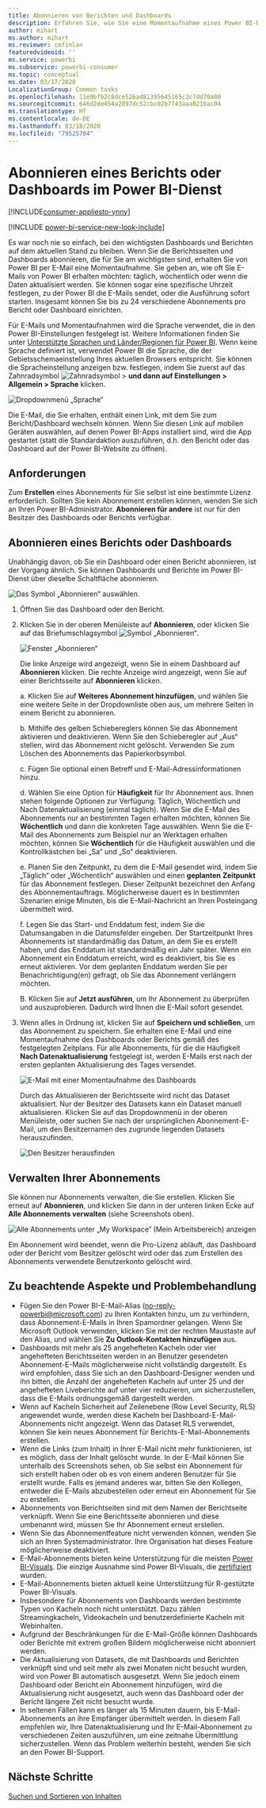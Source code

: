 ```yaml
---
title: Abonnieren von Berichten und Dashboards
description: Erfahren Sie, wie Sie eine Momentaufnahme eines Power BI-Berichts oder -Dashboards per E-Mail abonnieren.
author: mihart
ms.author: mihart
ms.reviewer: cmfinlan
featuredvideoid: ''
ms.service: powerbi
ms.subservice: powerbi-consumer
ms.topic: conceptual
ms.date: 03/17/2020
LocalizationGroup: Common tasks
ms.openlocfilehash: 11e9bfb2c8dce526ad81395645165c2c7dd70a00
ms.sourcegitcommit: 646d2de454a2897dc52cbc02b7743aaa021bac04
ms.translationtype: HT
ms.contentlocale: de-DE
ms.lasthandoff: 03/18/2020
ms.locfileid: "79525704"
---
```

# <a name="subscribe-to-a-report-or-dashboard-in-the-power-bi-service"></a>Abonnieren eines Berichts oder Dashboards im Power BI-Dienst 

[!INCLUDE[consumer-appliesto-ynny](../includes/consumer-appliesto-ynny.md)]

[!INCLUDE [power-bi-service-new-look-include](../includes/power-bi-service-new-look-include.md)]

Es war noch nie so einfach, bei den wichtigsten Dashboards und Berichten auf dem aktuellen Stand zu bleiben. Wenn Sie die Berichtsseiten und Dashboards abonnieren, die für Sie am wichtigsten sind, erhalten Sie von Power BI per E-Mail eine Momentaufnahme. Sie geben an, wie oft Sie E-Mails von Power BI erhalten möchten: täglich, wöchentlich oder wenn die Daten aktualisiert werden. Sie können sogar eine spezifische Uhrzeit festlegen, zu der Power BI die E-Mails sendet, oder die Ausführung sofort starten.  Insgesamt können Sie bis zu 24 verschiedene Abonnements pro Bericht oder Dashboard einrichten.  

Für E-Mails und Momentaufnahmen wird die Sprache verwendet, die in den Power BI-Einstellungen festgelegt ist. Weitere Informationen finden Sie unter [Unterstützte Sprachen und Länder/Regionen für Power BI](../supported-languages-countries-regions.md). Wenn keine Sprache definiert ist, verwendet Power BI die Sprache, die der Gebietsschemaeinstellung Ihres aktuellen Browsers entspricht. Sie können die Spracheinstellung anzeigen bzw. festlegen, indem Sie zuerst auf das Zahnradsymbol ![Zahnradsymbol](./media/end-user-subscribe/power-bi-settings-icon.png) >  **und dann auf Einstellungen > Allgemein > Sprache** klicken. 

![Dropdownmenü „Sprache“](./media/end-user-subscribe/power-bi-language.png)

Die E-Mail, die Sie erhalten, enthält einen Link, mit dem Sie zum Bericht/Dashboard wechseln können. Wenn Sie diesen Link auf mobilen Geräten auswählen, auf denen Power BI-Apps installiert sind, wird die App gestartet (statt die Standardaktion auszuführen, d.h. den Bericht oder das Dashboard auf der Power BI-Website zu öffnen).


## <a name="requirements"></a>Anforderungen
Zum **Erstellen** eines Abonnements für Sie selbst ist eine bestimmte Lizenz erforderlich. Sollten Sie kein Abonnement erstellen können, wenden Sie sich an Ihren Power BI-Administrator. **Abonnieren für andere** ist nur für den Besitzer des Dashboards oder Berichts verfügbar. 

## <a name="subscribe-to-a-dashboard-or-a-report-page"></a>Abonnieren eines Berichts oder Dashboards
Unabhängig davon, ob Sie ein Dashboard oder einen Bericht abonnieren, ist der Vorgang ähnlich. Sie können Dashboards und Berichte im Power BI-Dienst über dieselbe Schaltfläche abonnieren.
 
![Das Symbol „Abonnieren“ auswählen](./media/end-user-subscribe/power-bi-subscribe.png).

1. Öffnen Sie das Dashboard oder den Bericht.
2. Klicken Sie in der oberen Menüleiste auf **Abonnieren**, oder klicken Sie auf das Briefumschlagsymbol ![Symbol „Abonnieren“](./media/end-user-subscribe/power-bi-icon-envelope.png).
   


   ![Fenster „Abonnieren“](./media/end-user-subscribe/power-bi-emails-numbered.png)
    
    Die linke Anzeige wird angezeigt, wenn Sie in einem Dashboard auf **Abonnieren** klicken. Die rechte Anzeige wird angezeigt, wenn Sie auf einer Berichtsseite auf **Abonnieren** klicken. 
    
    a. Klicken Sie auf **Weiteres Abonnement hinzufügen**, und wählen Sie eine weitere Seite in der Dropdownliste oben aus, um mehrere Seiten in einem Bericht zu abonnieren.

    b. Mithilfe des gelben Schiebereglers können Sie das Abonnement aktivieren und deaktivieren.  Wenn Sie den Schieberegler auf „Aus“ stellen, wird das Abonnement nicht gelöscht. Verwenden Sie zum Löschen des Abonnements das Papierkorbsymbol.

    c. Fügen Sie optional einen Betreff und E-Mail-Adressinformationen hinzu. 

    d. Wählen Sie eine Option für **Häufigkeit** für Ihr Abonnement aus.  Ihnen stehen folgende Optionen zur Verfügung: Täglich, Wöchentlich und Nach Datenaktualisierung (einmal täglich).  Wenn Sie die E-Mail des Abonnements nur an bestimmten Tagen erhalten möchten, können Sie **Wöchentlich** und dann die konkreten Tage auswählen.  Wenn Sie die E-Mail des Abonnements zum Beispiel nur an Werktagen erhalten möchten, können Sie **Wöchentlich** für die Häufigkeit auswählen und die Kontrollkästchen bei „Sa“ und „So“ deaktivieren.   

    e. Planen Sie den Zeitpunkt, zu dem die E-Mail gesendet wird, indem Sie „Täglich“ oder „Wöchentlich“ auswählen und einen **geplanten** **Zeitpunkt** für das Abonnement festlegen.  Dieser Zeitpunkt bezeichnet den Anfang des Abonnementauftrags. Möglicherweise dauert es in bestimmten Szenarien einige Minuten, bis die E-Mail-Nachricht an Ihren Posteingang übermittelt wird.    

    f. Legen Sie das Start- und Enddatum fest, indem Sie die Datumsangaben in die Datumsfelder eingeben. Der Startzeitpunkt Ihres Abonnements ist standardmäßig das Datum, an dem Sie es erstellt haben, und das Enddatum ist standardmäßig ein Jahr später. Wenn ein Abonnement ein Enddatum erreicht, wird es deaktiviert, bis Sie es erneut aktivieren.  Vor dem geplanten Enddatum werden Sie per Benachrichtigung(en) gefragt, ob Sie das Abonnement verlängern möchten.     

    B. Klicken Sie auf **Jetzt ausführen**, um Ihr Abonnement zu überprüfen und auszuprobieren.  Dadurch wird Ihnen die E-Mail sofort gesendet. 

3. Wenn alles in Ordnung ist, klicken Sie auf **Speichern und schließen**, um das Abonnement zu speichern. Sie erhalten eine E-Mail und eine Momentaufnahme des Dashboards oder Berichts gemäß des festgelegten Zeitplans. Für alle Abonnements, für die die Häufigkeit **Nach Datenaktualisierung** festgelegt ist, werden E-Mails erst nach der ersten geplanten Aktualisierung des Tages versendet.
   
   ![E-Mail mit einer Momentaufnahme des Dashboards](media/end-user-subscribe/power-bi-email-old.png)
   
    Durch das Aktualisieren der Berichtsseite wird nicht das Dataset aktualisiert. Nur der Besitzer des Datasets kann ein Dataset manuell aktualisieren. Klicken Sie auf das Dropdownmenü in der oberen Menüleiste, oder suchen Sie nach der ursprünglichen Abonnement-E-Mail, um den Besitzernamen des zugrunde liegenden Datasets herauszufinden.
   
    ![Den Besitzer herausfinden](./media/end-user-subscribe/power-bi-owner.png)


## <a name="manage-your-subscriptions"></a>Verwalten Ihrer Abonnements
Sie können nur Abonnements verwalten, die Sie erstellen. Klicken Sie erneut auf **Abonnieren**, und klicken Sie dann in der unteren linken Ecke auf **Alle Abonnements verwalten** (siehe Screenshots oben). 

![Alle Abonnements unter „My Workspace“ (Mein Arbeitsbereich) anzeigen](./media/end-user-subscribe/power-bi-manage-subscriptions.png)

Ein Abonnement wird beendet, wenn die Pro-Lizenz abläuft, das Dashboard oder der Bericht vom Besitzer gelöscht wird oder das zum Erstellen des Abonnements verwendete Benutzerkonto gelöscht wird.

## <a name="considerations-and-troubleshooting"></a>Zu beachtende Aspekte und Problembehandlung
* Fügen Sie den Power BI-E-Mail-Alias (no-reply-powerbi@microsoft.com) zu Ihren Kontakten hinzu, um zu verhindern, dass Abonnement-E-Mails in Ihren Spamordner gelangen. Wenn Sie Microsoft Outlook verwenden, klicken Sie mit der rechten Maustaste auf den Alias, und wählen Sie **Zu Outlook-Kontakten hinzufügen** aus. 
* Dashboards mit mehr als 25 angehefteten Kacheln oder vier angehefteten Berichtsseiten werden in an Benutzer gesendeten Abonnement-E-Mails möglicherweise nicht vollständig dargestellt. Es wird empfohlen, dass Sie sich an den Dashboard-Designer wenden und ihn bitten, die Anzahl der angehefteten Kacheln auf unter 25 und der angehefteten Liveberichte auf unter vier reduzieren, um sicherzustellen, dass die E-Mails ordnungsgemäß dargestellt werden.  
* Wenn auf Kacheln Sicherheit auf Zeilenebene (Row Level Security, RLS) angewendet wurde, werden diese Kacheln bei Dashboard-E-Mail-Abonnements nicht angezeigt.  Wenn das Dataset RLS verwendet, können Sie kein neues Abonnement für Berichts-E-Mail-Abonnements erstellen.
* Wenn die Links (zum Inhalt) in Ihrer E-Mail nicht mehr funktionieren, ist es möglich, dass der Inhalt gelöscht wurde. In der E-Mail können Sie unterhalb des Screenshots sehen, ob Sie selbst ein Abonnement für sich erstellt haben oder ob es von einem anderen Benutzer für Sie erstellt wurde. Falls es jemand anderes war, bitten Sie den Kollegen, entweder die E-Mails abzubestellen oder erneut ein Abonnement für Sie zu erstellen.
* Abonnements von Berichtseiten sind mit dem Namen der Berichtseite verknüpft. Wenn Sie eine Berichtsseite abonnieren und diese umbenannt wird, müssen Sie Ihr Abonnement erneut erstellen.
* Wenn Sie das Abonnementfeature nicht verwenden können, wenden Sie sich an Ihren Systemadministrator. Ihre Organisation hat dieses Feature möglicherweise deaktiviert.  
* E-Mail-Abonnements bieten keine Unterstützung für die meisten [Power BI-Visuals](../developer/visuals/power-bi-custom-visuals.md).  Die einzige Ausnahme sind Power BI-Visuals, die [zertifiziert](../developer/visuals/power-bi-custom-visuals-certified.md) wurden.  
* E-Mail-Abonnements bieten aktuell keine Unterstützung für R-gestützte Power BI-Visuals.  
* Insbesondere für Abonnements von Dashboards werden bestimmte Typen von Kacheln noch nicht unterstützt.  Dazu zählen Streamingkacheln, Videokacheln und benutzerdefinierte Kacheln mit Webinhalten.     
* Aufgrund der Beschränkungen für die E-Mail-Größe können Dashboards oder Berichte mit extrem großen Bildern möglicherweise nicht abonniert werden.    
* Die Aktualisierung von Datasets, die mit Dashboards und Berichten verknüpft sind und seit mehr als zwei Monaten nicht besucht wurden, wird von Power BI automatisch ausgesetzt.  Wenn Sie jedoch einem Dashboard oder Bericht ein Abonnement hinzufügen, wird die Aktualisierung nicht ausgesetzt, auch wenn das Dashboard oder der Bericht längere Zeit nicht besucht wurde.
* In seltenen Fällen kann es länger als 15 Minuten dauern, bis E-Mail-Abonnements an ihre Empfänger übermittelt werden.  In diesem Fall empfehlen wir, Ihre Datenaktualisierung und Ihr E-Mail-Abonnement zu verschiedenen Zeiten auszuführen, um eine zeitnahe Übermittlung sicherzustellen.  Wenn das Problem weiterhin besteht, wenden Sie sich an den Power BI-Support.

## <a name="next-steps"></a>Nächste Schritte

[Suchen und Sortieren von Inhalten](end-user-search-sort.md)
